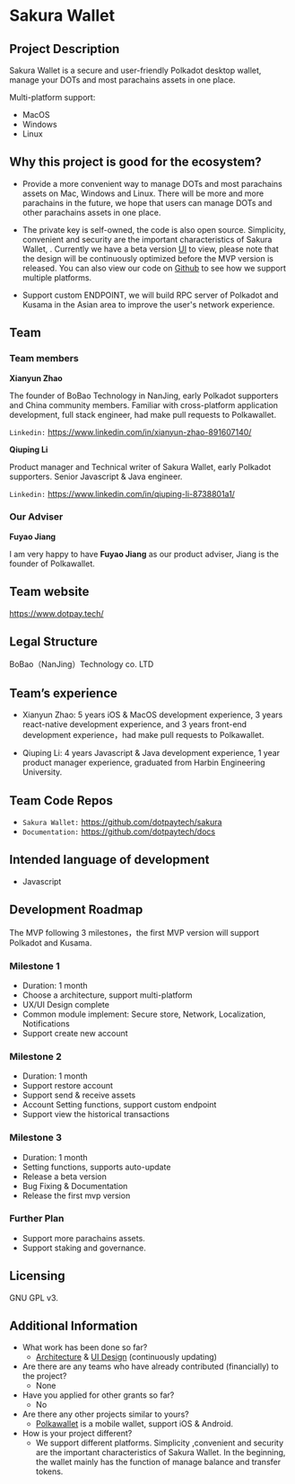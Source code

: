 # Sakura Wallet

## Project Description
Sakura Wallet is a secure and user-friendly Polkadot desktop wallet, manage your DOTs and most parachains assets in one place.

Multi-platform support:
- MacOS
- Windows
- Linux

## Why this project is good for the ecosystem?

- Provide a more convenient way to manage DOTs and most parachains assets on Mac, Windows and Linux. There will be more and more parachains in the future, we hope that users can manage DOTs and other parachains assets in one place.

- The private key is self-owned, the code is also open source. Simplicity, convenient and security are the important characteristics of Sakura Wallet, . Currently we have a beta version [UI](https://free.modao.cc/app/e28c820ad8f37333312fef08577f87e9bb94ace4) to view, please note that the design will be continuously optimized before the MVP version is released. You can also view our code on [Github](https://github.com/dotpaytech/sakura) to see how we support multiple platforms.

- Support custom ENDPOINT, we will build RPC server of Polkadot and Kusama in the Asian area to improve the user's network experience.

## Team

### Team members

**Xianyun Zhao**

The founder of BoBao Technology in NanJing, early Polkadot supporters and China community members. Familiar with cross-platform application development, full stack engineer, had make pull requests to Polkawallet.

`Linkedin:` <https://www.linkedin.com/in/xianyun-zhao-891607140/>

**Qiuping Li**

Product manager and Technical writer of Sakura Wallet, early Polkadot supporters. Senior Javascript & Java engineer.

`Linkedin:` <https://www.linkedin.com/in/qiuping-li-8738801a1/>

### Our Adviser

**Fuyao Jiang**

I am very happy to have **Fuyao Jiang** as our product adviser, Jiang is the founder of Polkawallet.

## Team website

<https://www.dotpay.tech/>

## Legal Structure

BoBao（NanJing）Technology co. LTD

## Team’s experience

- Xianyun Zhao: 5 years iOS & MacOS development experience, 3 years react-native development experience, and 3 years front-end development experience，had make pull requests to Polkawallet.

- Qiuping Li: 4 years Javascript & Java development experience, 1 year product manager experience, graduated from Harbin Engineering University.

## Team Code Repos

- `Sakura Wallet:` <https://github.com/dotpaytech/sakura>
- `Documentation:` <https://github.com/dotpaytech/docs>

## Intended language of development

* Javascript

## Development Roadmap

The MVP following 3 milestones，the first MVP version will support Polkadot and Kusama.

### Milestone 1
- Duration: 1 month
- Choose a architecture, support multi-platform
- UX/UI Design complete
- Common module implement: Secure store, Network, Localization, Notifications
- Support create new account

### Milestone 2
- Duration: 1 month
- Support restore account
- Support send & receive assets
- Account Setting functions, support custom endpoint
- Support view the historical transactions

### Milestone 3
- Duration: 1 month
- Setting functions, supports auto-update
- Release a beta version
- Bug Fixing & Documentation
- Release the first mvp version

### Further Plan

- Support more parachains assets.
- Support staking and governance.

## Licensing

GNU GPL v3.

## Additional Information

* What work has been done so far?
    * [Architecture](https://github.com/dotpaytech/sakura) & [UI Design](https://free.modao.cc/app/qd8zofgfejgk0wi17u8emxj4f4bb5h) (continuously updating)
* Are there are any teams who have already contributed (financially) to the project?
    * None
* Have you applied for other grants so far?
    * No
* Are there any other projects similar to yours?
    * [Polkawallet](https://github.com/polkawallet-io/polkawallet-RN) is a mobile wallet, support iOS & Android.
* How is your project different?
    * We support different platforms. Simplicity ,convenient and security are the important characteristics of Sakura Wallet. In the beginning, the wallet mainly has the function of manage balance and transfer tokens.
